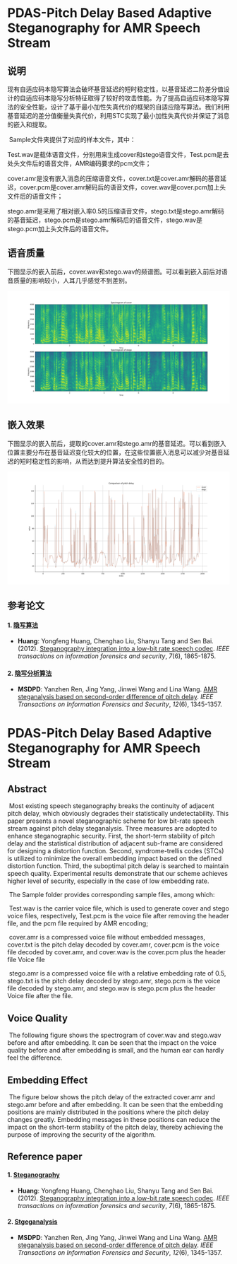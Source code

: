 # PDAS-Pitch Delay Based Adaptive Steganography for AMR Speech Stream

##  说明

​        现有自适应码本隐写算法会破坏基音延迟的短时稳定性，以基音延迟二阶差分值设计的自适应码本隐写分析特征取得了较好的攻击性能。为了提高自适应码本隐写算法的安全性能，设计了基于最小加性失真代价的框架的自适应隐写算法。我们利用基音延迟的差分值衡量失真代价，利用STC实现了最小加性失真代价并保证了消息的嵌入和提取。

​        Sample文件夹提供了对应的样本文件，其中：

​        Test.wav是载体语音文件，分别用来生成cover和stego语音文件，Test.pcm是去处头文件后的语音文件，AMR编码要求的pcm文件；

​       cover.amr是没有嵌入消息的压缩语音文件，cover.txt是cover.amr解码的基音延迟，cover.pcm是cover.amr解码后的语音文件，cover.wav是cover.pcm加上头文件后的语音文件；

​        stego.amr是采用了相对嵌入率0.5的压缩语音文件，stego.txt是stego.amr解码的基音延迟，stego.pcm是stego.amr解码后的语音文件，stego.wav是stego.pcm加上头文件后的语音文件。

## 语音质量

​        下图显示的嵌入前后，cover.wav和stego.wav的频谱图。可以看到嵌入前后对语音质量的影响较小，人耳几乎感觉不到差别。

![image](https://github.com/gongchenIH/Pic/blob/master/Spectrum_compare.png)

## 嵌入效果

​        下图显示的嵌入前后，提取的cover.amr和stego.amr的基音延迟。可以看到嵌入位置主要分布在基音延迟变化较大的位置，在这些位置嵌入消息可以减少对基音延迟的短时稳定性的影响，从而达到提升算法安全性的目的。

![image](https://github.com/gongchenIH/Pic/blob/master/PD_compare.png)

## 参考论文

#### 1. [隐写算法](https://github.com/gongchenIH/Speech-Steganography-in-Compressed-Domian/tree/main/1-Steganography/1.1.1-PD_Steganpgraphy_Embed_byte)

- **Huang**: Yongfeng Huang, Chenghao Liu, Shanyu Tang and Sen Bai. (2012). [Steganography integration into a low-bit rate speech codec](https://ieeexplore.ieee.org/abstract/document/6301705). *IEEE transactions on information forensics and security*, *7*(6), 1865-1875.


#### 2. [隐写分析算法](https://github.com/gongchenIH/Speech-Steganography-in-Compressed-Domian/tree/main/2-Steganalysis/2.3-PD_Steganalysis)

- **MSDPD**:  Yanzhen Ren, Jing Yang, Jinwei Wang and Lina Wang. [AMR steganalysis based on second-order difference of pitch delay](https://ieeexplore.ieee.org/abstract/document/7774981). *IEEE Transactions on Information Forensics and Security*, *12*(6), 1345-1357.

# PDAS-Pitch Delay Based Adaptive Steganography for AMR Speech Stream

## Abstract

​    Most existing speech steganography breaks the continuity of adjacent pitch delay, which obviously degrades their statistically undetectability. This paper presents a novel steganographic scheme for low bit-rate speech stream against pitch delay steganalysis. Three measures are adopted to enhance steganographic security. First, the short-term stability of pitch delay and the statistical distribution of adjacent sub-frame are considered for designing a distortion function. Second, syndrome-trellis codes (STCs) is utilized to minimize the overall embedding impact based on the defined distortion function. Third, the suboptimal pitch delay is searched to maintain speech quality. Experimental results demonstrate that our scheme achieves higher level of security, especially in the case of low embedding rate. 

​    The Sample folder provides corresponding sample files, among which:

​     Test.wav is the carrier voice file, which is used to generate cover and stego voice files, respectively, Test.pcm is the voice file after removing the header file, and the pcm file required by AMR encoding;

​     cover.amr is a compressed voice file without embedded messages, cover.txt is the pitch delay decoded by cover.amr, cover.pcm is the voice file decoded by cover.amr, and cover.wav is the cover.pcm plus the header file Voice file

​     stego.amr is a compressed voice file with a relative embedding rate of 0.5, stego.txt is the pitch delay decoded by stego.amr, stego.pcm is the voice file decoded by stego.amr, and stego.wav is stego.pcm plus the header Voice file after the file.

## Voice Quality

​    The following figure shows the spectrogram of cover.wav and stego.wav before and after embedding. It can be seen that the impact on the voice quality before and after embedding is small, and the human ear can hardly feel the difference.

## Embedding Effect

​    The figure below shows the pitch delay of the extracted cover.amr and stego.amr before and after embedding. It can be seen that the embedding positions are mainly distributed in the positions where the pitch delay changes greatly. Embedding messages in these positions can reduce the impact on the short-term stability of the pitch delay, thereby achieving the purpose of improving the security of the algorithm.

## Reference paper

#### 1. [Steganography](https://github.com/gongchenIH/Speech-Steganography-in-Compressed-Domian/tree/main/1-Steganography/1.1.1-PD_Steganpgraphy_Embed_byte)

- **Huang**: Yongfeng Huang, Chenghao Liu, Shanyu Tang and Sen Bai. (2012). [Steganography integration into a low-bit rate speech codec](https://ieeexplore.ieee.org/abstract/document/6301705). *IEEE transactions on information forensics and security*, *7*(6), 1865-1875.


#### 2. [Stgeganalysis](https://github.com/gongchenIH/Speech-Steganography-in-Compressed-Domian/tree/main/2-Steganalysis/2.3-PD_Steganalysis)

- **MSDPD**:  Yanzhen Ren, Jing Yang, Jinwei Wang and Lina Wang. [AMR steganalysis based on second-order difference of pitch delay](https://ieeexplore.ieee.org/abstract/document/7774981). *IEEE Transactions on Information Forensics and Security*, *12*(6), 1345-1357.

